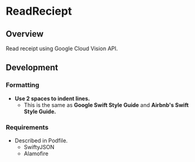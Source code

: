 # ReadReciept

## Overview

Read receipt using Google Cloud Vision API.

## Development

### Formatting

- **Use 2 spaces to indent lines.**
  - This is the same as **Google Swift Style Guide** and **Airbnb's Swift Style Guide.**

### Requirements

- Described in Podfile.
  - SwiftyJSON
  - Alamofire
